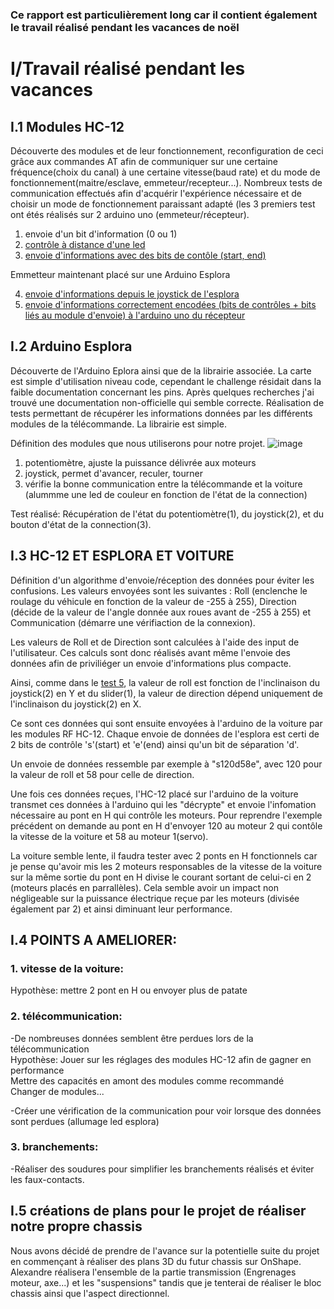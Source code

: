### Ce rapport est particulièrement long car il contient également le travail réalisé pendant les vacances de noël

# I/Travail réalisé pendant les vacances

##  I.1 Modules HC-12

Découverte des modules et de leur fonctionnement, reconfiguration de ceci grâce aux commandes AT afin de communiquer sur une certaine fréquence(choix du canal)
à une certaine vitesse(baud rate) et du mode de fonctionnement(maitre/esclave, emmeteur/recepteur...).
Nombreux tests de communication effectués afin d'acquérir l'expérience nécessaire et de choisir un mode de fonctionnement paraissant adapté (les 3 premiers test 
ont étés réalisés sur 2 arduino uno (emmeteur/récepteur).
  1. envoie d'un bit d'information (0 ou 1)
  2. [contrôle à distance d'une led](/code/TELECOMMUNICATION/HC-12/HC12-commSR/LEDTEST)
  3. [envoie d'informations avec des bits de contôle (start, end)](/code/TELECOMMUNICATION/HC-12/HC12-commSR/TEST3)
     
  Emmetteur maintenant placé sur une Arduino Esplora   
  
  4. [envoie d'informations depuis le joystick de l'esplora](/code/TELECOMMUNICATION/HC-12/HC12-commSR/ESPLORATEST)
  5. [envoie d'informations correctement encodées (bits de contrôles + bits liés au module d'envoie) à l'arduino uno du récepteur](/code/TELECOMMUNICATION/HC-12/HC12-commSR/ESPLORATEST/TEST5)
  

##  I.2 Arduino Esplora

Découverte de l'Arduino Eplora ainsi que de la librairie associée. La carte est simple d'utilisation niveau code, cependant le challenge résidait dans la 
faible documentation concernant les pins. Après quelques recherches j'ai trouvé une documentation non-officielle qui semble correcte. 
Réalisation de tests permettant de récupérer les informations données par les différents modules de la télécommande. La librairie est simple.   

Définition des modules que nous utiliserons pour notre projet.
![image](https://github.com/alexKrsn1234/Cimino-Krausener-PEIP2-ARDUINO-PROJECT-/assets/127763192/239b7123-25a9-473f-9b85-8eb9a99dbf49)    


1. potentiomètre, ajuste la puissance délivrée aux moteurs 
2. joystick, permet d'avancer, reculer, tourner
3. vérifie la bonne communication entre la télécommande et la voiture (alummme une led de couleur en fonction de l'état de la connection)
   

Test réalisé:
Récupération de l'état du potentiomètre(1), du joystick(2), et du bouton d'état de la connection(3).


## I.3 HC-12 ET ESPLORA ET VOITURE

Définition d'un algorithme d'envoie/réception des données pour éviter les confusions.
Les valeurs envoyées sont les suivantes : Roll (enclenche le roulage du véhicule en fonction de la valeur de -255 à 255), Direction (décide de la valeur
de l'angle donnée aux roues avant de -255 à 255) et Communication (démarre une vérifiaction de la connexion).   

Les valeurs de Roll et de Direction sont calculées à l'aide des input de l'utilisateur. Ces calculs sont donc réalisés avant même l'envoie des données 
afin de priviliéger un envoie d'informations plus compacte.    

Ainsi, comme dans le [test 5](/code/TELECOMMUNICATION/HC-12/HC12-commSR/ESPLORATEST/TEST5), la valeur de roll est fonction de l'inclinaison du joystick(2) en Y et du slider(1), la valeur de direction dépend uniquement de l'inclinaison du joystick(2) en X.    

Ce sont ces données qui sont ensuite envoyées à l'arduino de la voiture par les modules RF HC-12.
Chaque envoie de données de l'esplora est certi de 2 bits de contrôle 's'(start) et 'e'(end) ainsi qu'un bit de séparation 'd'. 

Un envoie de données ressemble par exemple à "s120d58e", avec 120 pour la valeur de roll et 58 pour celle de direction.   

Une fois ces données reçues, l'HC-12 placé sur l'arduino de la voiture transmet ces données à l'arduino qui les "décrypte" et envoie l'infomation
nécessaire au pont en H qui contrôle les moteurs. Pour reprendre l'exemple précédent on demande au pont en H d'envoyer 120 au moteur 2 qui contôle 
la vitesse de la voiture et 58 au moteur 1(servo).  

La voiture semble lente, il faudra tester avec 2 ponts en H fonctionnels car je pense qu'avoir mis les 2 moteurs responsables de la vitesse de la voiture
sur la même sortie du pont en H divise le courant sortant de celui-ci en 2 (moteurs placés en parrallèles). Cela semble avoir un impact non négligeable
sur la puissance électrique reçue par les moteurs (divisée également par 2) et ainsi diminuant leur performance.


## I.4 POINTS A AMELIORER:

### 1. vitesse de la voiture:   

  Hypothèse: mettre 2 pont en H ou envoyer plus de patate
  

### 2. télécommunication:    

  -De nombreuses données semblent être perdues lors de la télécommunication   
  Hypothèse: Jouer sur les réglages des modules HC-12 afin de gagner en performance   
             Mettre des capacités en amont des modules comme recommandé   
             Changer de modules...    
             
  -Créer une vérification de la communication pour voir lorsque des données sont perdues (allumage led esplora)

### 3. branchements:
  -Réaliser des soudures pour simplifier les branchements réalisés et éviter les faux-contacts.   


## I.5 créations de plans pour le projet de réaliser notre propre chassis   

Nous avons décidé de prendre de l'avance sur la potentielle suite du projet en commençant à réaliser des plans 3D du futur chassis sur OnShape.
Alexandre réalisera l'ensemble de la partie transmission (Engrenages moteur, axe...) et les "suspensions" tandis que je tenterai de réaliser le bloc
chassis ainsi que l'aspect directionnel.
  


